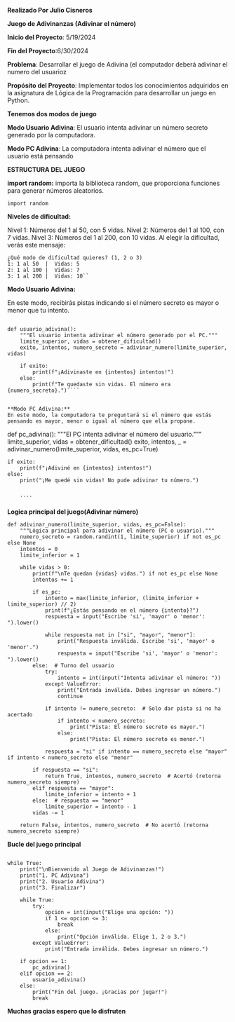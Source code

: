 **Realizado Por Julio Cisneros**

**Juego de Adivinanzas (Adivinar el número)**

**Inicio del Proyecto**: 5/19/2024

**Fin del Proyecto**:6/30/2024

**Problema**: Desarrollar el juego de Adivina  (el computador deberá adivinar el numero del usuarioz

**Propósito del Proyecto**: Implementar todos los conocimientos adquiridos en la asignatura de Lógica de la Programación para desarrollar un juego en Python.

**Tenemos dos modos de juego**

**Modo Usuario Adivina**: El usuario intenta adivinar un número secreto generado por la computadora.

**Modo PC Adivina**: La computadora intenta adivinar el número que el usuario está pensando



**ESTRUCTURA DEL JUEGO**

**import random:** importa la biblioteca random, que proporciona funciones para generar números aleatorios.
````
import random
````




**Niveles de dificultad:**

Nivel 1: Números del 1 al 50, con 5 vidas.
Nivel 2: Números del 1 al 100, con 7 vidas.
Nivel 3: Números del 1 al 200, con 10 vidas.
Al elegir la dificultad, verás este mensaje:
````
¿Qué modo de dificultad quieres? (1, 2 o 3)
1: 1 al 50  |  Vidas: 5
2: 1 al 100 |  Vidas: 7
3: 1 al 200 |  Vidas: 10``
````
**Modo Usuario Adivina:**

En este modo, recibirás pistas indicando si el número secreto es mayor o menor que tu intento.
````

def usuario_adivina():
    """El usuario intenta adivinar el número generado por el PC."""
    limite_superior, vidas = obtener_dificultad()
    exito, intentos, numero_secreto = adivinar_numero(limite_superior, vidas)

    if exito:
        print(f"¡Adivinaste en {intentos} intentos!")
    else:
        print(f"Te quedaste sin vidas. El número era {numero_secreto}.")````


**Modo PC Adivina:**
En este modo, la computadora te preguntará si el número que estás pensando es mayor, menor o igual al número que ella propone.
````
def pc_adivina():
    """El PC intenta adivinar el número del usuario."""
    limite_superior, vidas = obtener_dificultad()
    exito, intentos, _ = adivinar_numero(limite_superior, vidas, es_pc=True)  

    if exito:
        print(f"¡Adiviné en {intentos} intentos!")
    else:
        print("¡Me quedé sin vidas! No pude adivinar tu número.") 
		
		
		````
**Logica principal del juego(Adivinar número)**
````
def adivinar_numero(limite_superior, vidas, es_pc=False):
    """Lógica principal para adivinar el número (PC o usuario)."""
    numero_secreto = random.randint(1, limite_superior) if not es_pc else None
    intentos = 0
    limite_inferior = 1

    while vidas > 0:
        print(f"\nTe quedan {vidas} vidas.") if not es_pc else None
        intentos += 1

        if es_pc:
            intento = max(limite_inferior, (limite_inferior + limite_superior) // 2)
            print(f"¿Estás pensando en el número {intento}?")
            respuesta = input("Escribe 'si', 'mayor' o 'menor': ").lower()

            while respuesta not in ["si", "mayor", "menor"]:
                print("Respuesta inválida. Escribe 'si', 'mayor' o 'menor'.")
                respuesta = input("Escribe 'si', 'mayor' o 'menor': ").lower()
        else:  # Turno del usuario
            try:
                intento = int(input("Intenta adivinar el número: "))
            except ValueError:
                print("Entrada inválida. Debes ingresar un número.")
                continue

            if intento != numero_secreto:  # Solo dar pista si no ha acertado
                if intento < numero_secreto:
                    print("Pista: El número secreto es mayor.")
                else:
                    print("Pista: El número secreto es menor.")

            respuesta = "si" if intento == numero_secreto else "mayor" if intento < numero_secreto else "menor"

        if respuesta == "si":
            return True, intentos, numero_secreto  # Acertó (retorna numero_secreto siempre)
        elif respuesta == "mayor":
            limite_inferior = intento + 1
        else:  # respuesta == "menor"
            limite_superior = intento - 1
        vidas -= 1

    return False, intentos, numero_secreto  # No acertó (retorna numero_secreto siempre)

````
**Bucle del juego principal**
````

while True:
    print("\nBienvenido al Juego de Adivinanzas!")
    print("1. PC Adivina")
    print("2. Usuario Adivina")
    print("3. Finalizar")

    while True:
        try:
            opcion = int(input("Elige una opción: "))
            if 1 <= opcion <= 3:
                break
            else:
                print("Opción inválida. Elige 1, 2 o 3.")
        except ValueError:
            print("Entrada inválida. Debes ingresar un número.")

    if opcion == 1:
        pc_adivina()
    elif opcion == 2:
        usuario_adivina()
    else:
        print("Fin del juego. ¡Gracias por jugar!")
        break
````
**Muchas gracias espero que lo disfruten**
